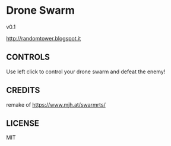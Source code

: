 # Drone Swarm

v0.1

http://randomtower.blogspot.it

## CONTROLS

Use left click to control your drone swarm and defeat the enemy! 


## CREDITS

remake of https://www.mjh.at/swarmrts/

## LICENSE

MIT